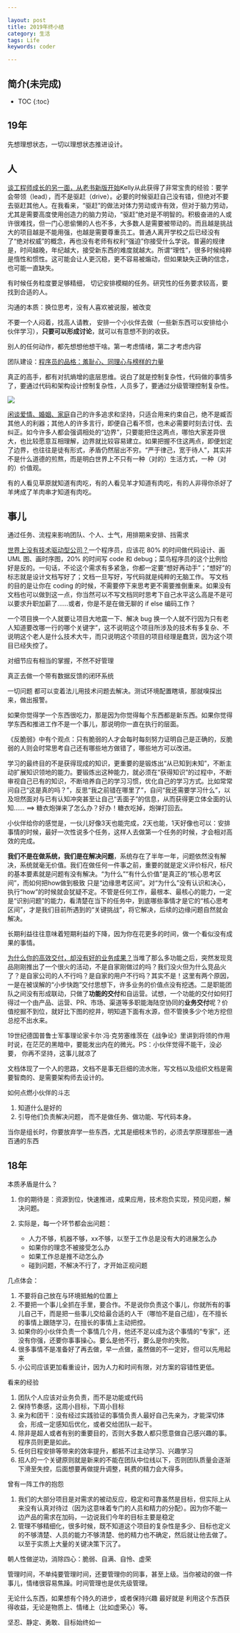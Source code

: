 ```yaml
---

layout: post
title: 2019年终小结
category: 生活
tags: Life
keywords: coder

---
```


## 简介(未完成)

* TOC
{:toc}

## 19年

先想理想状态，一切以理想状态推进设计。

## 人

[谈工程师成长的另一面，从老书新版开始](https://mp.weixin.qq.com/s/Oeh4Tl9oH49wMir6OkJYrA)Kelly从此获得了非常宝贵的经验：要学会带领（lead），而不是驱赶（drive）。必要的时候驱赶自己没有错，但绝对不要去驱赶其他人。在我看来，“驱赶”的做法对体力劳动或许有效，但对于脑力劳动，尤其是需要高度使用创造力的脑力劳动，“驱赶”绝对是不明智的。积极奋进的人或许很难找，但一门心思偷懒的人也不多，大多数人是需要被带动的。而且越是挑战大的项目越是不能用强，也越是需要尊重员工。普通人离开学校之后已经没有了“绝对权威”的概念，再也没有老师有权利“强迫”你接受什么学说。普遍的规律是，时间越晚，年纪越大，接受新东西的难度就越大。所谓“理性”，很多时候纯粹是惰性和惯性。这可能会让人更沉稳，更不容易被煽动，但如果缺失正确的信念，也可能一直缺失。

有时候任务粒度要足够精细， 切记安排模糊的任务。研究性的任务要求较高，要找到合适的人。


沟通的本质：换位思考，没有人喜欢被说服，被改变

不要一个人闷着，找高人请教， 安排一个小伙伴去做（一些新东西可以安排给小伙伴学习），**只要可以形成讨论**，就可以有意想不到的收获。 

别人的任何动作，都先想想他想干啥。第一考虑情绪，第二才考虑内容

团队建设：[程序员的品格：羞耻心、同理心与榜样的力量](https://mp.weixin.qq.com/s/dFmFFYnixZvXDl83uyYHEA)


真正的高手，都有对抗熵增的底层思维。说白了就是控制复杂性，代码做的事情多了，要通过代码和架构设计控制复杂性，人员多了，要通过分级管理控制复杂性。

![](/public/upload/life/what_to_do.png)

[闲谈爱情、婚姻、家庭](https://mp.weixin.qq.com/s/xSBITiIm_maeo_VJS4Xs3A)自己的许多追求和坚持，只适合用来约束自己，绝不是臧否其他人的利器；其他人的许多言行，即便自己看不惯，也未必需要时刻去讨伐、去纠正。如今许多人都会强调相处的“边界”，只要能把住这两点，哪怕大家差异很大，也比较愿意互相理解，边界就比较容易建立。如果把握不住这两点，即便划定了边界，也往往是徒有形式，矛盾仍然层出不穷。“严于律己，宽于待人”，其实并不是什么道德的煎熬，而是明白世界上不只有一种（对的）生活方式，一种（对的）价值观。

有的人看见草原就知道有肉吃，有的人看见羊才知道有肉吃，有的人非得你杀好了羊烤成了羊肉串才知道有肉吃。

## 事儿

通过任务、流程来影响团队、个人、士气，用排期来安排、挡需求

[世界上没有技术驱动型公司？](https://mp.weixin.qq.com/s/bGk4hjN3O8FcpjJnlO9fcQ)一个程序员，应该花 80% 的时间做代码设计、画 UML 图、画时序图，20% 的时间写 code 和 debug；菜鸟程序员的这个比例恰好是反的。一句话，不论这个需求有多紧急，你都一定要“想好再动手”；“想好”的标志就是设计文档写好了；文档一旦写好，写代码就是纯粹的无脑工作。
写文档的目的是让你在 coding 的时候，不需要停下来思考更不需要推倒重来。如果没有文档也可以做到这一点，你当然可以不写文档同时思考下自己水平这么高是不是可以要求升职加薪了……或者，你是不是在做无聊的 if else 编码工作？

一个项目换一个人就要让项目大地震一下、解决 bug 换一个人就不行因为只有老人知道要改哪一行的哪个关键字”，这不说明这个项目所涉及的技术有多复杂、不说明这个老人是什么技术大牛，而只说明这个项目的项目经理是蠢货，因为这个项目已经失控了。

对细节应有相当的掌握，不然不好管理

真正去做一个带有数据反馈的闭环系统


一切问题 都可以变着法儿用技术问题去解决。测试环境配置瞎填，那就嗅探出来，做出报警。

如果你觉得学一个东西很吃力，那是因为你觉得每个东西都是新东西。如果你觉得学东西和推进工作不是一个事儿，那说明你一直在执行的层面。

《反脆弱》中有个观点：只有脆弱的人才会每时每刻努力证明自己是正确的，反脆弱的人则会时常思考自己还有哪些地方做错了，哪些地方可以改进。


学习的最终目的不是获得现成的知识，更重要的是锻炼出“从已知到未知”，不断主动扩展知识领地的能力。要锻炼出这种能力，就必须在“获得知识”的过程中，不断审视自己已有的知识，不断培养自己的学习习惯，优化自己的学习方式。比如常常问自己“这是真的吗？”，反思“我之前错在哪里了”，自问“我还需要学习什么”，以及坦然面对与已有认知冲突甚至让自己“丢面子”的信息，从而获得更立体全面的认知…… ==> 糖衣炮弹来了怎么办？好办！糖衣吃掉，炮弹打回去。


小伙伴给你的感觉是，一伙儿好像3天也能完成，2天也能，1天好像也可以：安排事情的时候，最好一次性说多个任务，这样人去做第一个任务的时候，才会相对高效的完成。

**我们不是在做系统，我们是在解决问题**，系统存在了半年一年，问题依然没有解决，系统就毫无价值。我们在做任何一件事之前，重要的就是定义评价标尺，标尺的基本要素就是问题有没有解决。“为什么”“有什么价值”是真正的“核心思考区间”，而如何把how做到极致  只是“边缘思考区间”。对“为什么”没有认识和决心，执行“how”的时候就会犹疑不定。不管是任何工作，最根本、最核心的能力，一定是“识别问题”的能力，看清楚在当下的任务中，到底哪些事情才是它的“核心思考区间”，才是我们目前所遇到的“关键挑战”，将它解决，后续的边缘问题自然就会解决。

长期利益往往意味着短期利益的下降，因为你在花更多的时间，做一个看似没有成果的事情。

[为什么你的高效交付，却没有好的业务成果？](https://mp.weixin.qq.com/s/ht9LdOxXPHvfXCkYTetT1g)当堆了那么多功能之后，突然发现竞品刚刚推出了一个很火的活动，不是自家刚做过的吗？我们没火但为什么竞品火了？是自家公司的人不行吗？是自家的用户不行吗？其实不是！这里有两个原因，一是在被误解的“小步快跑”交付思想下，许多业务的价值点没有挖透。二是职能团队之间没有形成联动，只做了**功能的交付**和自运营。试想，一个功能的交付如何打得过一个由产品、运营、PR、市场、渠道等多职能海陆空协同的**业务交付**呢？价值挖掘不到位，就好比下图的挖井，明知道下面有水源，但不管换多少个地方挖但总挖不出水来。



19世纪德国普鲁士军事理论家卡尔·冯·克劳塞维茨在《战争论》里讲到将领的作用时说，在茫茫的黑暗中，要能发出内在的微光。PS：小伙伴觉得不能干，没必要， 你再不坚持，这事儿就凉了

文档体现了一个人的思路，文档不是事无巨细的流水账，写文档以及组织文档是需要智商的、是需要架构师去设计的。

如何点燃小伙伴的斗志

1. 知道什么是好的
2. 引导他们负责解决问题， 而不是做任务、做功能、写代码本身。

当你是组长时，你要放弃学一些东西，尤其是细枝末节的，必须去学原理那些一通百通的东西



## 18年

本质矛盾是什么？

1. 你的期待是：资源到位，快速推进，成果应用，技术抱负实现，预见问题，解决问题。
2. 实际是，每一个环节都会出问题：

	* 人力不够，机器不够，xx不够，以至于工作总是没有大的进展怎么办
	* 如果你的理念不被接受怎么办
	* 如果工作总是推不动怎么办
	* 碰到问题，不解决不行了，才开始正视问题

几点体会：

1. 不要将自己放在与环境抵触的位置上
2. 不要把一个事儿全抓在手里，要合作。不是说你负责这个事儿，你就所有的事儿自己干，而是把一些事儿交给最合适的人干（哪怕不是自己组），在不擅长的事情上跟随学习，在擅长的事情上主动把控。
3. 如果你的小伙伴负责一个事情几个月，他还不足以成为这个事情的“专家”，还没有你强，还要你事事操心。要么是他不行，要么是你的失败。
4. 很多事情不是准备好了再去做，早一点做，虽然做的不一定好，但可以先用起来
5. 小公司应该更加看重设计，因为人力和时间有限，对方案的容错性更低。

看来的经验

1. 团队个人应该对业务负责，而不是功能或代码
2. 保持节奏感，这周小目标，下周小目标
3. 亲为和团干：没有经过实践验证的事情负责人最好自己先亲为，才能深切体会，形成一定感知后优化，或者交给团队一起干。
5. 除非是超人或者有别的重要目的，否则大多数人都只愿意做自己感兴趣的事。程序员则更是如此。
6. 任何日程安排等带来的效率提升，都抵不过主动学习、兴趣学习
7. 招人的一个关键原则就是新来的不能在团队中位线以下，否则团队质量会逐渐下滑至失控，后面想要再做提升调整，耗费的精力会大得多。


曾有一阵工作的抱怨

1. 我们的大部分项目是对需求的被动反应，稳定和可靠虽然是目标，但实际上从来没有认真对待过（因为这意味着专门的人员和精力的分配）。因为你不能一边产品的需求在加码，一边说我们今年的目标主要是稳定
2. 管理不够精细化，很多时候，既不知道这个项目的复杂性是多少、目标也定义的不够清楚、人员的能力不够清楚、他的精力也不确定，然后就让他去做了。以至于实质上大量的关键决策下沉了。


朝人性做逆功，消除四心：脆弱、自满、自怜、虚荣

管理时间，不单纯要管理时间，还要管理你的同事，甚至上级。当你被动的做一件事儿，情绪很容易焦躁。时间管理也是优先级管理。

无论什么东西，如果想有个持久的进步，或者保持兴趣 最好就是 利用这个东西获得收益，无论是物质上、情绪上（比如虚荣心）等。

坚忍、静定、勇敢、目标始终如一




